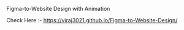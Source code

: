 Figma-to-Website Design with Animation 

Check Here :- https://viraj3021.github.io/Figma-to-Website-Design/
